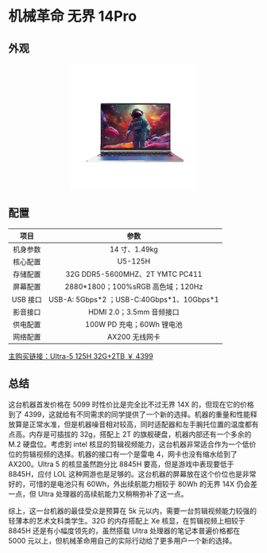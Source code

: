# 机械革命 无界 14Pro

## 外观

<div style="margin: 0 auto; text-align: center; width: 50%"><img src="./assets/机械革命无界14Pro.jpg" /></div>

## 配置

|   项目   |                     参数                     |
| :------: | :------------------------------------------: |
| 机身参数 |                14 寸、1.49kg                 |
| 核心配置 |                   U5-125H                    |
| 存储配置 |       32G DDR5-5600MHZ、2T YMTC PC411        |
| 屏幕配置 |      2880\*1800；100%sRGB 高色域；120Hz      |
| USB 接口 | USB-A: 5Gbps\*2 ；USB-C:40Gbps\*1、10Gbps\*1 |
| 影音接口 |           HDMI 2.0；3.5mm 音频接口           |
| 供电配置 |          100W PD 充电；60Wh 锂电池           |
| 网络配置 |                AX200 无线网卡                |

[主购买链接：Ultra-5 125H 32G+2TB ￥ 4399](https://mobile.yangkeduo.com/goods.html?ps=h4QdW1tfJf)

## 总结

这台机器首发价格在 5099 时性价比是完全比不过无界 14X 的，但现在它的价格到了 4399，这就给有不同需求的同学提供了一个新的选择。机器的重量和性能释放算是正常水准，但是机器噪音相对较高，同时适配器和左手腕托位置的温度都有点高。内存是可插拔的 32g，搭配上 2T 的旗舰硬盘，机器内部还有一个多余的 M.2 硬盘位。考虑到 intel 核显的剪辑视频能力，这台机器非常适合作为一个低价位的剪辑视频的选择。机器的接口有一个是雷电 4，网卡也没有缩水给到了 AX200。Ultra 5 的核显虽然跑分比 8845H 要高，但是游戏中表现要低于 8845H，应付 LOL 这种网游也是足够的。这台机器的屏幕放在这个价位也是非常好的，可惜的是电池只有 60Wh，外出续航能力相较于 80Wh 的无界 14X 仍会差一点，但 Ultra 处理器的高续航能力又稍稍弥补了这一点。

综上，这一台机器的最佳受众是预算在 5k 元以内，需要一台剪辑视频能力较强的轻薄本的艺术文科类学生。32G 的内存搭配上 Xe 核显，在剪辑视频上相较于 8845H 还是有小幅度领先的，虽然搭载 Ultra 处理器的笔记本普遍价格都在 5000 元以上，但机械革命用自己的实际行动给了更多用户一个新的选择。
